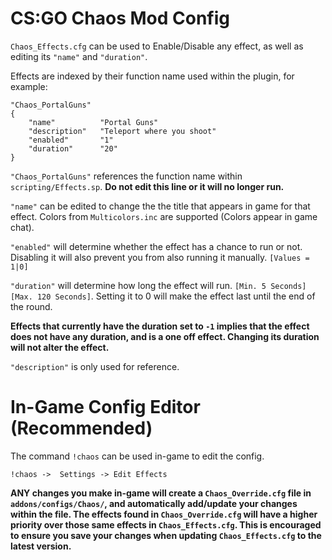 # CS:GO Chaos Mod Config

`Chaos_Effects.cfg` can be used to Enable/Disable any effect, as well as editing its `"name"` and `"duration"`.

Effects are indexed by their function name used within the plugin, for example:

```
"Chaos_PortalGuns"
{
	"name"			"Portal Guns"
	"description"	"Teleport where you shoot"
	"enabled"		"1"
	"duration"		"20"
}
```
`"Chaos_PortalGuns"` references the function name within `scripting/Effects.sp`. **Do not edit this line or it will no longer run.**

`"name"` can be edited to change the the title that appears in game for that effect. Colors from `Multicolors.inc` are supported (Colors appear in game chat).

`"enabled"` will determine whether the effect has a chance to run or not. Disabling it will also prevent you from also running it manually. `[Values = 1|0]`

`"duration"` will determine how long the effect will run. `[Min. 5 Seconds] [Max. 120 Seconds]`. Setting it to 0 will make the effect last until the end of the round.

**Effects that currently have the duration set to `-1` implies that the effect does not have any duration, and is a one off effect. Changing its duration will not alter the effect.**

`"description"` is only used for reference.

# In-Game Config Editor (Recommended)

The command `!chaos` can be used in-game to edit the config.

`!chaos ->  Settings -> Edit Effects`

**ANY changes you make in-game will create a `Chaos_Override.cfg` file in `addons/configs/Chaos/`, and automatically add/update your changes within the file. The effects found in `Chaos_Override.cfg` will have a higher priority over those same effects in `Chaos_Effects.cfg`. This is encouraged to ensure you save your changes when updating `Chaos_Effects.cfg` to the latest version.**